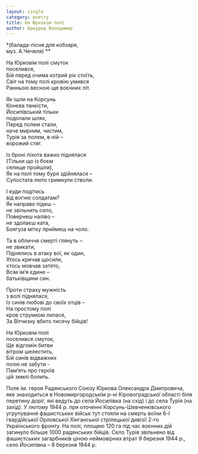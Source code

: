 ```yaml
---
layout: single
category: poetry
title: На Юрковім полі
author: Бреурош Володимир
---
```


*(балада-пісня для кобзаря,   
муз. А.Чечеля) **

На Юрковім полі смуток   
поселився,   
Бій перед очима котрий рік стоїть,   
Світ на тому полі кровію умився   
Ранньою весною ще воєнних літ.   

Як ішли на Корсунь   
Конєва танкісти,   
Йосипівський тільки   
подолали шлях,   
Перед полем стали,   
наче мирним, чистим,   
Турія за полем, в ній –   
ворожий стяг.   

Із броні піхота важко піднялася   
(Тільки що із боєм   
селище пройшли),   
Як на полі тому буря здійнялася –   
Супостата люто гримнули стволи.   

І куди подітись   
від вогню солдатам?   
Як направо підеш –   
не звільнить село,   
Повернеш наліво –   
не здолаєш ката,   
Боягуза мітку приймеш на чоло.   

Та в обличчя смерті глянуть –   
не звикати,   
Піднялись в атаку вої, як один,   
Хтось кричав щосили,   
хтось мовчав затято,   
Всім ім’я єдине –   
батьківщини син.   

Проти страху мужність   
з волі піднялася,   
Із синів любові до своїх отців –   
На простому полі   
кров струмком лилася,   
За Вітчизну вбито тисячу бійців!   

На Юрковім полі   
поселився смуток,   
Ще відгомін битви   
вітром шелестить,   
Бій синів відважних   
полю не забути -   
Пам’ять про героїв   
цій землі болить.   

Поле ім. героя Радянського Союзу Юркова Олександра Дмитровича, яке знаходиться в Новомиргородськім р-ні Кіровоградської області біля перетину доріг, які ведуть до села Йосипівка (на схід) і до села Турія (на захід). У лютому 1944 р. при оточенні Корсунь-Шевченківського угрупування фашистських військ тут стояли на смерть воїни 6-ї гвардійської Орловської Хінганської стрілецької дивізії 2-го Українського фронту. На полі, площею 120 га під час воєнних дій загинуло більше 1000 радянських бійців. Село Турія звільнено від фашистських загарбників ціною неймовірних втрат 9 березня 1944 р., село Йосипівна – 8 березня 1944 р.
